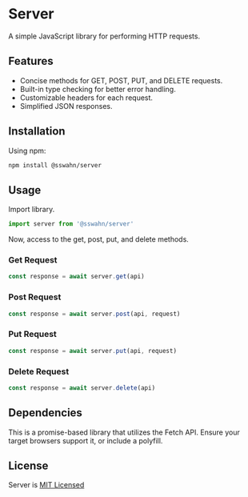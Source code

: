 # Server
A simple JavaScript library for performing HTTP requests.  

## Features
- Concise methods for GET, POST, PUT, and DELETE requests.
- Built-in type checking for better error handling.
- Customizable headers for each request.
- Simplified JSON responses.  

## Installation
Using npm:
```bash
npm install @sswahn/server
```

## Usage  
Import library.  
```javascript
import server from '@sswahn/server'
```

Now, access to the get, post, put, and delete methods.  

### Get Request
```javascript
const response = await server.get(api)
```

### Post Request
```javascript
const response = await server.post(api, request)
```

### Put Request
```javascript
const response = await server.put(api, request)
```

### Delete Request
```javascript
const response = await server.delete(api)
```

## Dependencies
This is a promise-based library that utilizes the Fetch API. Ensure your target browsers support it, or include a polyfill.

## License
Server is [MIT Licensed](https://github.com/sswahn/server/blob/main/LICENSE)
